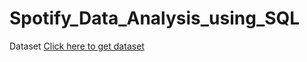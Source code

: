 # Spotify_Data_Analysis_using_SQL
Dataset [Click here to get dataset](https://www.kaggle.com/datasets/sanjanchaudhari/spotify-dataset)
